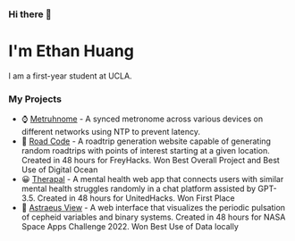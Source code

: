 ### Hi there 👋
# I'm Ethan Huang
I am a first-year student at UCLA.

### My Projects
- ⌚ [Metruhnome](https://github.com/dsfhdshdjtsb/synced-metronome) - A synced metronome across various devices on different networks using NTP to prevent latency.
- 🚗 [Road Code](https://github.com/dsfhdshdjtsb/roadcode) - A roadtrip generation website capable of generating random roadtrips with points of interest starting at a given location. Created in 48 hours for FreyHacks. Won Best Overall Project and Best Use of Digital Ocean
- 😀 [Therapal](https://github.com/kYpranite/Therapal) - A mental health web app that connects users with similar mental health struggles randomly in a chat platform assisted by GPT-3.5. Created in 48 hours for UnitedHacks. Won First Place
- 🌟 [Astraeus View](https://github.com/kYpranite/astraeus-view) - A web interface that visualizes the periodic pulsation of cepheid variables and binary systems. Created in 48 hours for NASA Space Apps Challenge 2022. Won Best Use of Data locally
<!--
**kYpranite/kYpranite** is a ✨ _special_ ✨ repository because its `README.md` (this file) appears on your GitHub profile.

Here are some ideas to get you started:

- 🔭 I’m currently working on ...
- 🌱 I’m currently learning ...
- 👯 I’m looking to collaborate on ...
- 🤔 I’m looking for help with ...
- 💬 Ask me about ...
- 📫 How to reach me: ...
- 😄 Pronouns: ...
- ⚡ Fun fact: ...
-->

